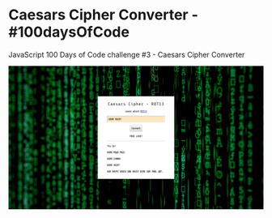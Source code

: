 # Caesars Cipher Converter - #100daysOfCode

JavaScript 100 Days of Code challenge #3 - Caesars Cipher Converter

![Caesars Cipher Converter Preview](https://github.com/mrarslanark/caesars-cipher/blob/master/images/ss.png?raw=true)
